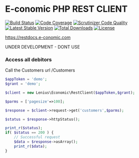 E-conomic PHP REST CLIENT
===================
[![Build Status](https://travis-ci.org/Lenius/economic-php-client.svg)](https://travis-ci.org/Lenius/economic-php-client) [![Code Coverage](https://scrutinizer-ci.com/g/Lenius/economic-php-client/badges/coverage.png?b=master)](https://scrutinizer-ci.com/g/Lenius/economic-php-client/?branch=master) [![Scrutinizer Code Quality](https://scrutinizer-ci.com/g/Lenius/economic-php-client/badges/quality-score.png?b=master)](https://scrutinizer-ci.com/g/Lenius/economic-php-client/?branch=master) [![Latest Stable Version](https://poser.pugx.org/Lenius/economic-php-client/v/stable)](https://packagist.org/packages/Lenius/economic-php-client) [![Total Downloads](https://poser.pugx.org/Lenius/economic-php-client/downloads)](https://packagist.org/packages/Lenius/economic-php-client) [![License](https://poser.pugx.org/Lenius/economic-php-client/license)](https://packagist.org/packages/Lenius/economic-php-client)

https://restdocs.e-conomic.com

UNDER DEVELOPMENT - DONT USE


### Access all debitors
Call the Customers url /Customers
```php
$appToken = 'demo';
$grant = 'demo';

$client = new Lenius\Economic\RestClient($appToken,$grant);

$parms = ['pagesize'=>100];

$response = $client->request->get('customers',$parms);

$status = $response->httpStatus();

print_r($status);
if( $status == 200 ) {
    // Successful request
    $data = $response->asArray();
    print_r($data);
}
```